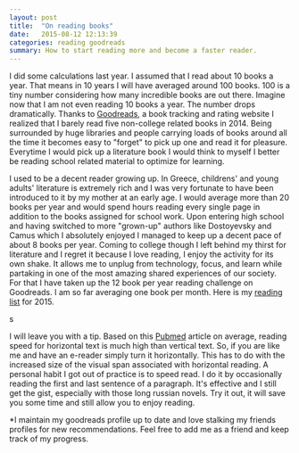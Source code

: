```yaml
---
layout: post
title:  "On reading books"
date:   2015-08-12 12:13:39
categories: reading goodreads
summary: How to start reading more and become a faster reader.
---
```



<!-- Realization. -->
I did some calculations last year. I assumed that I read about 10 books a year. That means in 10 years I will have averaged around 100 books. 100 is a tiny number considering how many incredible books are out there. Imagine now that I am not even reading 10 books a year. The number drops dramatically. Thanks to [Goodreads], a book tracking and rating website I realized that I barely read five non-college related books in 2014. Being surrounded by huge libraries and people carrying loads of books around all the time it becomes easy to "forget" to pick up one and read it for pleasure. Everytime I would pick up a literature book I would think to myself I better be reading school related material to optimize for learning.

<!-- Throwback.  -->
I used to be a decent reader growing up. In Greece, childrens' and young adults' literature is extremely rich and I was very fortunate to have been introduced to it by my mother at an early age. I would average more than 20 books per year and would spend hours reading every single page in addition to the books assigned for school work. Upon entering high school and having switched to more "grown-up" authors like Dostoyevsky and Camus which I absolutely enjoyed I managed to keep up a decent pace of about 8 books per year. Coming to college though I left behind my thirst for literature and I regret it because I love reading, I enjoy the activity for its own shake. It allows me to unplug from technology, focus, and learn while partaking in one of the most amazing shared experiences of our society. For that I have taken up the 12 book per year reading challenge on Goodreads. I am so far averaging one book per month. Here is my [reading list] for 2015.

<!-- Tips. -->s
I will leave you with a tip. Based on this [Pubmed] article on average, reading speed for horizontal text is much high than vertical text. So, if you are like me and have an e-reader simply turn it horizontally. This has to do with the increased size of the visual span associated with horizontal reading. A personal habit I got out of practice is to speed read. I do it by occasionally reading the first and last sentence of a paragraph. It's effective and I still get the gist, especially with those long russian novels. Try it out, it will save you some time and still allow you to enjoy reading.


*I maintain my goodreads profile up to date and love stalking my friends profiles for new recommendations. Feel free to add me as a friend and keep track of my progress.


[Goodreads]:  http://goodreads.com
[PubMed]: http://www.ncbi.nlm.nih.gov/pmc/articles/PMC2921212/
[reading list]: /blog/readinglist